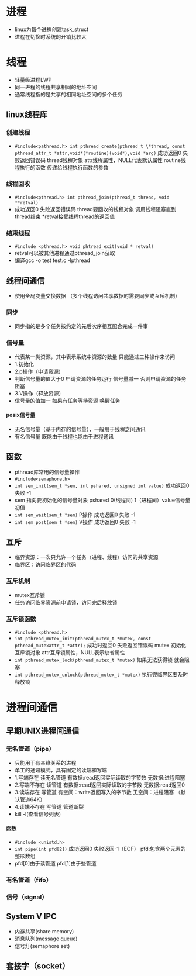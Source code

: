 # 进程
- linux为每个进程创建task_struct
- 进程在切换时系统的开销比较大

# 线程
- 轻量级进程LWP
- 同一进程的线程共享相同的地址空间
- 通常线程指的是共享的相同地址空间的多个任务
## linux线程库
### 创建线程 
- `#include<pathread.h> int pthread_create(pthread_t \*thread, const pthread_attr_t *attr,void*(*routine)(void*),void *arg)`
成功返回0 失败返回错误码 thread线程对象 attr线程属性，NULL代表默认属性  routine线程执行的函数 传递给线程执行函数的参数
### 线程回收
- `#include<pthread.h> int pthread_join(pthread_t thread, void **retval)`
- 成功返回0 失败返回错误码 thread要回收的线程对象  调用线程阻塞直到thread结束 *retval接受线程thread的返回值
### 结束线程
- `#include <pthread.h> void phtread_exit(void * retval)`
- retval可以被其他进程通过pthread_join获取
- 编译gcc -o test test.c -lpthread
## 线程间通信
- 使用全局变量交换数据  （多个线程访问共享数据时需要同步或互斥机制）
### 同步
- 同步指的是多个任务按约定的先后次序相互配合完成一件事
### 信号量 
- 代表某一类资源，其中表示系统中资源的数量  只能通过三种操作来访问
- 1.初始化
- 2.p操作（申请资源）
- 判断信号量的值大于0 申请资源的任务运行 信号量减一  否则申请资源的任务阻塞
- 3.V操作（释放资源）
- 信号量的值加一 如果有任务等待资源  唤醒任务
#### posix信号量
- 无名信号量（基于内存的信号量），一般用于线程之间通讯
- 有名信号量  既能由于线程也能由于进程通讯
## 函数
- pthread库常用的信号量操作
- `#include<semaphore.h>`  
- `int sem_init(sem_t *sem, int pshared, unsigned int value)` 成功返回0 失败 -1
- sem 指向要初始化的信号量对象  pshared 0(线程间) 1（进程间）value信号量初值
- `int sem_wait(sem_t *sem)` P操作  成功返回0 失败 -1  
- `int sem_post(sem_t *sem)` V操作  成功返回0 失败 -1
## 互斥 
- 临界资源：一次只允许一个任务（进程、线程）访问的共享资源
- 临界区：访问临界区的代码
### 互斥机制
- mutex互斥锁 
- 任务访问临界资源前申请锁，访问完后释放锁
### 互斥锁函数
- `#include <pthread.h>`
- `int pthread_mutex_init(pthread_mutex_t *mutex, const pthread_mutexattr_t *attr);` 成功时返回0 失败返回错误码  mutex 初始化互斥锁对象 attr互斥锁属性，NULL表示缺省属性
- `int pthread_mutex_lock(pthread_mutex_t *mutex)` 如果无法获得锁 就会阻塞
- `int pthread_mutex_unlock(pthread_mutex_t *mutex)` 执行完临界区要及时释放锁
# 进程间通信
## 早期UNIX进程间通信
### 无名管道（pipe）
- 只能用于有亲缘关系的进程
- 单工的通讯模式，具有固定的读端和写端
- 1.写端存在  读无名管道  有数据:read返回实际读取的字节数  无数据:进程阻塞
- 2.写端不存在  读管道   有数据:read返回实际读取的字节数  无数据:read返回0
- 3.读端存在  写管道     有空间：write返回写入的字节数  无空间：进程阻塞  （默认管道64K）
- 4.读端不存在  写管道   管道断裂 
- kill -l(查看信号列表)

#### 函数 
-  `#include <unistd.h>`
- `int pipe(int pfd[2])` 成功返回0 失败返回-1（EOF） pfd:包含两个元素的整形数组 
- pfd\[0]由于读管道 pfd\[1]由于些管道 
### 有名管道（fifo）
### 信号（signal）
## System V IPC
- 内存共享(share memory)
- 消息队列(message queue)
- 信号灯(semaphore set)
## 套接字（socket）





